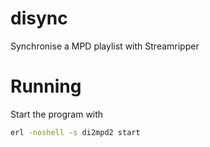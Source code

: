# disync
Synchronise a MPD playlist with Streamripper
# Running
Start the program with
```bash
erl -noshell -s di2mpd2 start
```
